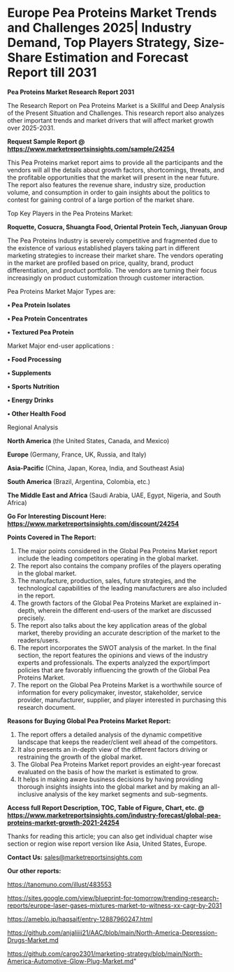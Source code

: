# Europe Pea Proteins Market Trends and Challenges 2025| Industry Demand, Top Players Strategy, Size-Share Estimation and Forecast Report till 2031

<strong>Pea Proteins Market Research Report 2031</strong>

The Research Report on Pea Proteins Market is a Skillful and Deep Analysis of the Present Situation and Challenges. This research report also analyzes other important trends and market drivers that will affect market growth over 2025-2031.

<strong>Request Sample Report @ <a href=https://www.marketreportsinsights.com/sample/24254>https://www.marketreportsinsights.com/sample/24254</a></strong>

This Pea Proteins market report aims to provide all the participants and the vendors will all the details about growth factors, shortcomings, threats, and the profitable opportunities that the market will present in the near future. The report also features the revenue share, industry size, production volume, and consumption in order to gain insights about the politics to contest for gaining control of a large portion of the market share.

Top Key Players in the Pea Proteins Market:

<strong>Roquette, Cosucra, Shuangta Food, Oriental Protein Tech, Jianyuan Group</strong>

The Pea Proteins Industry is severely competitive and fragmented due to the existence of various established players taking part in different marketing strategies to increase their market share. The vendors operating in the market are profiled based on price, quality, brand, product differentiation, and product portfolio. The vendors are turning their focus increasingly on product customization through customer interaction.

Pea Proteins Market Major Types are:

<strong>• Pea Protein Isolates

• Pea Protein Concentrates

• Textured Pea Protein</strong>

Market Major end-user applications :

<strong>• Food Processing

• Supplements

• Sports Nutrition

• Energy Drinks

• Other Health Food</strong>

Regional Analysis

</u><strong><b>North America</b></strong> (the United States, Canada, and Mexico)

<strong><b>Europe </b></strong>(Germany, France, UK, Russia, and Italy)

<strong><b>Asia-Pacific</b></strong> (China, Japan, Korea, India, and Southeast Asia)

<strong><b>South America</b></strong> (Brazil, Argentina, Colombia, etc.)

<strong><b>The Middle East and Africa</b></strong> (Saudi Arabia, UAE, Egypt, Nigeria, and South Africa)

<strong>Go For Interesting Discount Here: <a href=https://www.marketreportsinsights.com/discount/24254>https://www.marketreportsinsights.com/discount/24254</a></strong>

<strong>Points Covered in The Report:</strong>
<ol>
  <li>The major points considered in the Global Pea Proteins Market report include the leading competitors operating in the global market.</li>
  <li>The report also contains the company profiles of the players operating in the global market.</li>
  <li>The manufacture, production, sales, future strategies, and the technological capabilities of the leading manufacturers are also included in the report.</li>
  <li>The growth factors of the Global Pea Proteins Market are explained in-depth, wherein the different end-users of the market are discussed precisely.</li>
  <li>The report also talks about the key application areas of the global market, thereby providing an accurate description of the market to the readers/users.</li>
  <li>The report incorporates the SWOT analysis of the market. In the final section, the report features the opinions and views of the industry experts and professionals. The experts analyzed the export/import policies that are favorably influencing the growth of the Global Pea Proteins Market.</li>
  <li>The report on the Global Pea Proteins Market is a worthwhile source of information for every policymaker, investor, stakeholder, service provider, manufacturer, supplier, and player interested in purchasing this research document.</li>
</ol>
<strong>Reasons for Buying Global Pea Proteins Market Report:</strong>

<ol>
  <li>The report offers a detailed analysis of the dynamic competitive landscape that keeps the reader/client well ahead of the competitors.</li>
  <li>It also presents an in-depth view of the different factors driving or restraining the growth of the global market.</li>
  <li>The Global Pea Proteins Market report provides an eight-year forecast evaluated on the basis of how the market is estimated to grow.</li>
  <li>It helps in making aware business decisions by having providing thorough insights insights into the global market and by making an all-inclusive analysis of the key market segments and sub-segments.</li>
</ol>
<strong>Access full Report Description, TOC, Table of Figure, Chart, etc. @ <a href=https://www.marketreportsinsights.com/industry-forecast/global-pea-proteins-market-growth-2021-24254>https://www.marketreportsinsights.com/industry-forecast/global-pea-proteins-market-growth-2021-24254</a></strong>


Thanks for reading this article; you can also get individual chapter wise section or region wise report version like Asia, United States, Europe.

<strong>Contact Us:</strong>
sales@marketreportsinsights.com

<strong>Our other reports:</strong>

<a href=https://tanomuno.com/illust/483553>https://tanomuno.com/illust/483553</a>

<a href=https://sites.google.com/view/blueprint-for-tomorrow/trending-research-reports/europe-laser-gases-mixtures-market-to-witness-xx-cagr-by-2031>https://sites.google.com/view/blueprint-for-tomorrow/trending-research-reports/europe-laser-gases-mixtures-market-to-witness-xx-cagr-by-2031</a>

<a href=https://ameblo.jp/haqsaif/entry-12887960247.html>https://ameblo.jp/haqsaif/entry-12887960247.html</a>

<a href=https://github.com/anjaliiii21/AAC/blob/main/North-America-Depression-Drugs-Market.md>https://github.com/anjaliiii21/AAC/blob/main/North-America-Depression-Drugs-Market.md</a>

<a href=https://github.com/cargo2301/marketing-strategy/blob/main/North-America-Automotive-Glow-Plug-Market.md>https://github.com/cargo2301/marketing-strategy/blob/main/North-America-Automotive-Glow-Plug-Market.md</a>"
